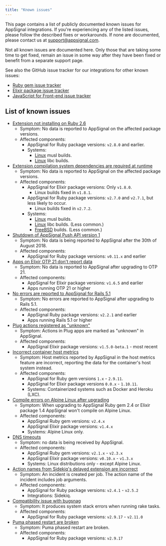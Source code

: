 ```yaml
---
title: "Known issues"
---
```


This page contains a list of publicly documented known issues for AppSignal integrations. If you're experiencing any of the listed issues, please follow the described fixes or workarounds. If none are documented, please contact us at [support@appsignal.com](mailto:support@appsignal.com).

Not all known issues are documented here. Only those that are taking some time to get fixed, remain an issue in some way after they have been fixed or benefit from a separate support page.

See also the GitHub issue tracker for our integrations for other known issues:

- [Ruby gem issue tracker](https://github.com/appsignal/appsignal-ruby/issues)
- [Elixir package issue tracker](https://github.com/appsignal/appsignal-elixir/issues)
- [JavaScript for Front-end issue tracker](https://github.com/appsignal/appsignal-javascript/issues)

## List of known issues

- [Extension not installing on Ruby 2.6](known-issues/ruby-2-6-extension-not-installing.html)
  - Symptom: No data is reported to AppSignal on the affected package versions.
  - Affected components:
      - AppSignal for Ruby package versions: `v2.8.0` and earlier.
    - Systems:
      - [Linux](/support/operating-systems.html#linux) musl builds.
      - [Linux](/support/operating-systems.html#linux) libc builds.
- [Extension compilation system dependencies are required at runtime](known-issues/compilation-dependencies-required-at-runtime.html)
  - Symptom: No data is reported to AppSignal on the affected package versions.
  - Affected components:
      - AppSignal for Elixir package versions: Only `v1.8.0`.
          - Linux builds fixed in `v1.8.1`.
      - AppSignal for Ruby package versions: `v2.7.0` and `v2.7.1`, but less likely to occur.
          - Linux builds fixed in `v2.7.2`.
    - Systems:
      - [Linux](/support/operating-systems.html#linux) musl builds.
      - [Linux](/support/operating-systems.html#linux) libc builds. (Less common.)
      - [FreeBSD](/support/operating-systems.html#freebsd) builds. (Less common.)
- [Shutdown of AppSignal Push API version 1](known-issues/shutdown-of-push-api-version-1.html)
  - Symptom: No data is being reported to AppSignal after the 30th of August 2018.
  - Affected components:
      - AppSignal for Ruby package versions: `v0.11.x` and earlier
- [Apps on Elixir OTP 21 don't report data](known-issues/elixir-otp-21.html)
  - Symptom: No data is reported to AppSignal after upgrading to OTP 21.
  - Affected components:
      - AppSignal for Elixir package versions: `v1.6.5` and earlier
      - Apps running OTP 21 or higher
- [No errors are reported to AppSignal for Rails 5.1](known-issues/rails-5-1-missing-errors.html)
  - Symptom: No errors are reported to AppSignal after upgrading to Rails 5.1.
  - Affected components:
      - AppSignal Ruby package versions: `v2.2.1` and earlier
      - Apps running Rails 5.1 or higher
- [Plug actions registered as "unknown"](known-issues/plug-actions-registered-as-unknown.html)
  - Symptom: Actions in Plug apps are marked as "unknown" in AppSignal.
  - Affected components:
      - AppSignal Elixir package versions: `v1.5.0-beta.1` - most recent
- [Incorrect container host metrics](known-issues/incorrect-container-host-metrics.html)
  - Symptom: Host metrics reported by AppSignal in the host metrics feature are incorrect, reporting the data for the container's host system instead.
  - Affected components:
      - AppSignal for Ruby gem versions `1.x` - `2.9.11`.
      - AppSignal for Elixir package versions `0.0.x` - `1.10.11`.
      - Systems: Containerized systems such as Docker and Heroku (LXC).
- [Compile errors on Alpine Linux after upgrading](known-issues/alpine-linux-ruby-gem-2-4-elixir-package-1-4-upgrade-problems.html)
  - Symptom: When upgrading to AppSignal Ruby gem 2.4 or Elixir package 1.4 AppSignal won't compile on Alpine Linux.
  - Affected components:
      - AppSignal Ruby gem versions: `v2.4.x`
      - AppSignal Elixir package versions: `v1.4.x`
      - Systems: Alpine Linux only.
- [DNS timeouts](known-issues/dns-timeouts.html)
  - Symptom: no data is being received by AppSignal.
  - Affected components:
      - AppSignal Ruby gem versions: `v2.1.x` - `v2.3.x`
      - AppSignal Elixir package versions: `v0.10.x` - `v1.3.x`
      - Systems: Linux distributions only - except Alpine Linux.
- [Action names from Sidekiq's delayed extension are incorrect](known-issues/sidekiq-delayed-extension-action-names.html)
  - Symptom: An incident is created per job. The action name of the incident includes job arguments.
  - Affected components:
      - AppSignal for Ruby package versions: `v2.4.1` - `v2.5.2`
      - Integrations: Sidekiq.
- [Compatibility issue with bugsnag](known-issues/bugsnag-compatibility.html)
  - Symptom: It produces system stack errors when running rake tasks.
  - Affected components:
      - AppSignal for Ruby package versions: `v2.9.17` - `v2.11.0`
- [Puma phased restart are broken](known-issues/puma-phased-restart.html)
  - Symptom: Puma phased restart are broken.
  - Affected components:
      - AppSignal for Ruby package versions: `v2.9.17`
